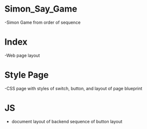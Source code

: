 # Simon_Say_Game

  -Simon Game from order of sequence
  

# Index
  
  -Web page layout 
  
# Style Page

  -CSS page with styles of switch, button, and layout of page blueprint
  
# JS

  - document layout of backend sequence of button layout
